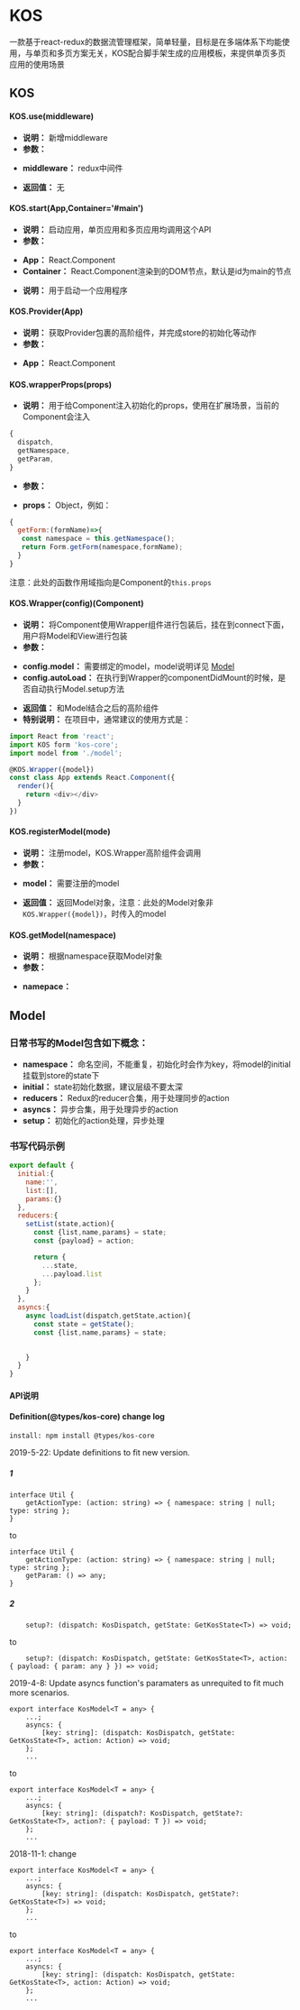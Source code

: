 # KOS

一款基于react-redux的数据流管理框架，简单轻量，目标是在多端体系下均能使用，与单页和多页方案无关，KOS配合脚手架生成的应用模板，来提供单页多页应用的使用场景




## KOS

#### KOS.use(middleware)

* **说明：** 新增middleware
* **参数：** 
 + **middleware：** redux中间件
* **返回值：** 无


#### KOS.start(App,Container='#main')

* **说明：** 启动应用，单页应用和多页应用均调用这个API
* **参数：** 
 + **App：** React.Component
 + **Container：** React.Component渲染到的DOM节点，默认是id为main的节点

* **说明：** 用于启动一个应用程序


#### KOS.Provider(App)

* **说明：** 获取Provider包裹的高阶组件，并完成store的初始化等动作
* **参数：** 
 + **App：** React.Component

#### KOS.wrapperProps(props)


* **说明：** 用于给Component注入初始化的props，使用在扩展场景，当前的Component会注入

```js
{
  dispatch,
  getNamespace,
  getParam,
}
```
* **参数：** 
 + **props：** Object，例如：
 ```js
 {
   getForm:(formName)=>{
    const namespace = this.getNamespace();
    return Form.getForm(namespace,formName);
   }
 }
 ```

 注意：此处的函数作用域指向是Component的`this.props`



#### KOS.Wrapper(config)(Component)

* **说明：** 将Component使用Wrapper组件进行包装后，挂在到connect下面，用户将Model和View进行包装
* **参数：**
 + **config.model：** 需要绑定的model，model说明详见 [Model](#)
 + **config.autoLoad：** 在执行到Wrapper的componentDidMount的时候，是否自动执行Model.setup方法
* **返回值：** 和Model结合之后的高阶组件
* **特别说明：**
在项目中，通常建议的使用方式是：

```js
import React from 'react';
import KOS form 'kos-core';
import model from './model';

@KOS.Wrapper({model})
const class App extends React.Component({
  render(){
    return <div></div>
  }
})
```

#### KOS.registerModel(mode)

* **说明：** 注册model，KOS.Wrapper高阶组件会调用
* **参数：** 
 + **model：** 需要注册的model
* **返回值：** 返回Model对象，注意：此处的Model对象非`KOS.Wrapper({model})`，时传入的model

#### KOS.getModel(namespace)

* **说明：** 根据namespace获取Model对象
* **参数：** 
 + **namepace：**


 ## Model


### 日常书写的Model包含如下概念：

 * **namespace：** 命名空间，不能重复，初始化时会作为key，将model的initial挂载到store的state下
 * **initial：** state初始化数据，建议层级不要太深
 * **reducers：** Redux的reducer合集，用于处理同步的action
 * **asyncs：** 异步合集，用于处理异步的action
 * **setup：** 初始化的action处理，异步处理

### 书写代码示例

```js
export default {
  initial:{
    name:'',
    list:[],
    params:{}
  },
  reducers:{
    setList(state,action){
      const {list,name,params} = state;
      const {payload} = action;

      return {
        ...state,
        ...payload.list
      };
    }
  },
  asyncs:{
    async loadList(dispatch,getState,action){
      const state = getState();
      const {list,name,params} = state;

      
    }
  }
}
```

#### API说明

#### Definition(@types/kos-core) change log
``` install: npm install @types/kos-core ```

2019-5-22: Update definitions to fit new version.

##### 1
```
interface Util {
    getActionType: (action: string) => { namespace: string | null; type: string };
}
```
to
```
interface Util {
    getActionType: (action: string) => { namespace: string | null; type: string };
    getParam: () => any;
}
```
##### 2
```
    setup?: (dispatch: KosDispatch, getState: GetKosState<T>) => void;
```
to
```
    setup?: (dispatch: KosDispatch, getState: GetKosState<T>, action: { payload: { param: any } }) => void;
```

2019-4-8: Update asyncs function's paramaters as unrequited to fit much more scenarios.
```
export interface KosModel<T = any> {
    ...;
    asyncs: {
        [key: string]: (dispatch: KosDispatch, getState: GetKosState<T>, action: Action) => void;
    };
    ...
```
to
```
export interface KosModel<T = any> {
    ...;
    asyncs: {
        [key: string]: (dispatch?: KosDispatch, getState?: GetKosState<T>, action?: { payload: T }) => void;
    };
    ...
```


2018-11-1:
change
```
export interface KosModel<T = any> {
    ...;
    asyncs: {
        [key: string]: (dispatch: KosDispatch, getState?: GetKosState<T>) => void;
    };
    ...
```
to
```
export interface KosModel<T = any> {
    ...;
    asyncs: {
        [key: string]: (dispatch: KosDispatch, getState: GetKosState<T>, action: Action) => void;
    };
    ...
```

